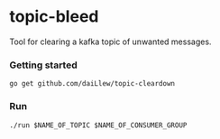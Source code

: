 # topic-bleed

Tool for clearing a kafka topic of unwanted messages.

### Getting started
`go get github.com/daiLlew/topic-cleardown`

### Run
`./run $NAME_OF_TOPIC $NAME_OF_CONSUMER_GROUP`